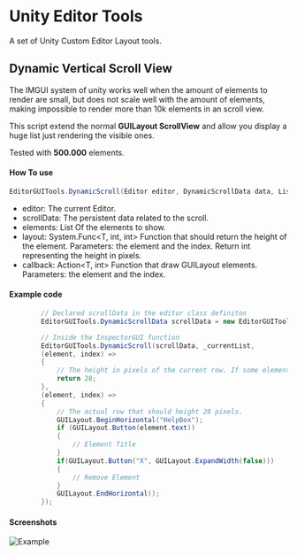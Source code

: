 # Unity Editor Tools
A set of Unity Custom Editor Layout tools.

## Dynamic Vertical Scroll View

The IMGUI system of unity works well when the amount of elements to render are small, but does not scale well with the amount of elements, making impossible to render more than 10k elements in an scroll view.

This script extend the normal **GUILayout ScrollView**  and allow you display a huge list just rendering the visible ones.

Tested with **500.000** elements.

#### How To use

```cs
EditorGUITools.DynamicScroll(Editor editor, DynamicScrollData data, List<T> elements, System.Func<T, int, int> layout, System.Action<T, int> drawFunction);
```

* editor: The current Editor.
* scrollData: The persistent data related to the scroll.
* elements: List<T> Of the elements to show.
* layout: System.Func<T, int, int> Function that should return the height of the element. Parameters: the element and the index. Return int representing the height in pixels.
* callback: Action<T, int> Function that draw GUILayout elements. Parameters: the element and the index.

#### Example code

```cs
        // Declared scrollData in the editor class definiton
        EditorGUITools.DynamicScrollData scrollData = new EditorGUITools.DynamicScrollData();

        // Inside the InspectorGUI function
        EditorGUITools.DynamicScroll(scrollData, _currentList,
        (element, index) =>
        {
            // The height in pixels of the current row. If some element have a different height here is the right place to change define it.
            return 28;
        },
        (element, index) =>
        {
            // The actual row that should height 28 pixels.
            GUILayout.BeginHorizontal("HelpBox");
            if (GUILayout.Button(element.text))
            {
                // Element Title
            }
            if(GUILayout.Button("X", GUILayout.ExpandWidth(false)))
            {
                // Remove Element
            }
            GUILayout.EndHorizontal();
        });
```
#### Screenshots
![Example](https://github.com/ZoserLock/unity-editor-tools/raw/master/Images/example.gif)
